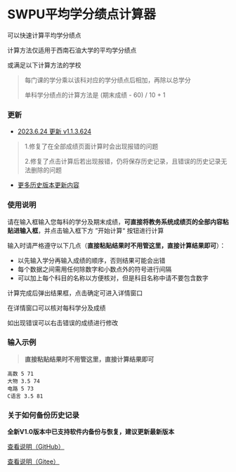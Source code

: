 # SWPU平均学分绩点计算器

可以快速计算平均学分绩点

计算方法仅适用于西南石油大学的平均学分绩点

或满足以下计算方法的学校

> 每门课的学分乘以该科对应的学分绩点后相加，再除以总学分
>
> 单科学分绩点的计算方法是 (期末成绩 - 60) / 10 + 1

### 更新

- [2023.6.24 更新 v1.1.3.624](https://github.com/merept/GradePointAverageCalulatorForSWPU/releases/latest)

> 1.修复了在全部成绩页面计算时会出现报错的问题
>
> 2.修复了点击计算后若出现报错，仍将保存历史记录，且错误的历史记录无法删除的问题

- [更多历史版本更新内容](https://github.com/merept/GradePointAverageCalulatorForSWPU/releases)

### 使用说明

请在输入框输入您每科的学分及期末成绩，**可直接将教务系统成绩页的全部内容粘贴进输入框**，并点击输入框下方 ”开始计算“ 按钮进行计算

输入时请严格遵守以下几点（**直接粘贴结果时不用管这里，直接计算结果即可**）：

- 以先输入学分再输入成绩的顺序，否则结果可能会出错 
- 每个数据之间需用任何除数字和小数点外的符号进行间隔
- 可以加上每个科目的名称以方便核对，但是科目名称中请不要包含数字

计算完成后弹出结果框，点击确定可进入详情窗口

在详情窗口可以核对每科学分及成绩

如出现错误可以右击错误的成绩进行修改

### 输入示例

> **直接粘贴结果时不用管这里，直接计算结果即可**

```
高数 5 71
大物 3.5 74
电路 5 73
C语言 3.5 81
```

### 关于如何备份历史记录

**全新V1.0版本中已支持软件内备份与恢复，建议更新最新版本**

[查看说明（GitHub）](https://github.com/merept/GradePointAverageCalulatorForSWPU/blob/master/关于如何备份历史记录.md)

[查看说明（Gitee）](https://gitee.com/merept/GradePointAverageCalulatorForSWPU/blob/master/关于如何备份历史记录.md)
